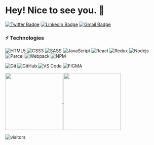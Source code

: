 # Hey! Nice to see you. 👋

[![Twitter Badge](https://img.shields.io/badge/-OlenaBoldysheva-1ca0f1?style=plastic&labelColor=1ca0f1&logo=facebook&logoColor=white&link=https://www.facebook.com/OlenaBoldysheva)](https://www.facebook.com/OlenaBoldysheva) 
[![Linkedin Badge](https://img.shields.io/badge/-HelenBoldysheva-blue?style=plastic&logo=Linkedin&logoColor=white&link=https://www.linkedin.com/in/helen-boldysheva)](https://www.linkedin.com/in/helen-boldysheva)
[![Gmail Badge](https://img.shields.io/badge/-adv55577@gmail.com-c14438?style=plastic&logo=Gmail&logoColor=white&link=mailto:adv55577@gmail.com)](mailto:adv55577@gmail.com)

### ⚡ Technologies
![HTML5](https://img.shields.io/badge/-HTML5-E34F26?style=plastic&logo=html5&logoColor=white)
![CSS3](https://img.shields.io/badge/-CSS3-1572B6?style=plastic&logo=css3)
![SASS](https://img.shields.io/badge/-SASS-E10098?style=plastic&logo=sass)
![JavaScript](https://img.shields.io/badge/-JavaScript-black?style=plastic&logo=javascript)
![React](https://img.shields.io/badge/-React-darkslategray?style=plastic&logo=react)
![Redux](https://img.shields.io/badge/-Redux-darkslategray?style=plastic&logo=redux)
![Nodejs](https://img.shields.io/badge/-Nodejs-black?style=plastic&logo=Node.js)
![Parcel](https://img.shields.io/badge/-Parcel-black?style=plastic&logo=Parceljs)
![Webpack](https://img.shields.io/badge/-Webpack-black?style=plastic&logo=Webpack)
![NPM](https://img.shields.io/badge/-NPM-firebrick?style=plastic&logo=npm)
<!-- ![Bootstrap](https://img.shields.io/badge/-Bootstrap-563D7C?style=plastic&logo=bootstrap) -->
![Git](https://img.shields.io/badge/-Git-black?style=plastic&logo=git)
![GitHub](https://img.shields.io/badge/-GitHub-181717?style=plastic&logo=github)
![VS Code](https://img.shields.io/badge/-VS%20Code-007ACC?style=plastic&logo=visual-studio-code)
![FIGMA](https://img.shields.io/badge/-Figma-black?style=plastic&logo=figma)


<!-- **:chart_with_upwards_trend: My GitHub Stats** -->


<a href="https://github.com/adv555">
  <img align="center" height="180em" src="https://github-readme-stats.vercel.app/api?username=adv555&show_icons=true&hide_border=true&&count_private=true&include_all_commits=true&theme=merko" />
</a>
<a href="https://github.com/adv555">
  <img align="center" height="180em" src="https://github-readme-stats.vercel.app/api/top-langs/?username=adv555&langs_count=8&layout=compact" />
</a>


![visitors](https://visitor-badge.glitch.me/badge?page_id=adv555.76661298&left_color=darkslateblue&right_color=green) 


